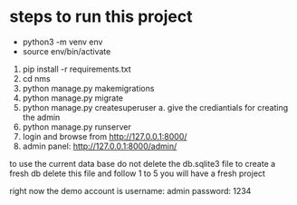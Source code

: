 # steps to run this project
- python3 -m venv env
- source env/bin/activate

1. pip install -r requirements.txt
2. cd nms
3. python manage.py makemigrations
4. python manage.py migrate
5. python manage.py createsuperuser
   a. give the crediantials for creating the admin
6. python manage.py runserver
7. login and browse from http://127.0.0.1:8000/
8. admin panel: http://127.0.0.1:8000/admin/

to use the current data base do not delete the db.sqlite3 file
to create a fresh db delete this file and follow 1 to 5 you will have a fresh project

right now the demo account is
username: admin
password: 1234